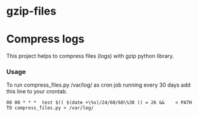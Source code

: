 # gzip-files
<h1> Compress logs</h1>

<p>This project helps to compress files (logs) with gzip python library.</p>

<h3> Usage </h3>
<p>To run compress_files.py /var/log/ as cron job running every 30 days add this line to your crontab. </p>
<code>00 00 * * *  test $(( $(date +\%s)/24/60/60\%30 )) = 26 && 	&lt; PATH TO compress_files.py &gt; /var/log/  </code>
